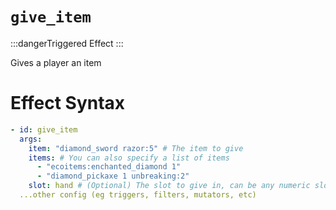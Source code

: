 # `give_item`
:::dangerTriggered Effect
:::

Gives a player an item

# Effect Syntax
```yaml
- id: give_item
  args:
    item: "diamond_sword razor:5" # The item to give
    items: # You can also specify a list of items
      - "ecoitems:enchanted_diamond 1"
      - "diamond_pickaxe 1 unbreaking:2"
    slot: hand # (Optional) The slot to give in, can be any numeric slot, hand, or 'any' (Defaults to any)
  ...other config (eg triggers, filters, mutators, etc)
```